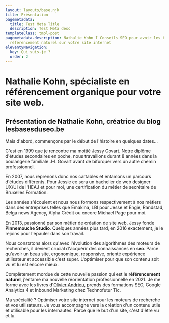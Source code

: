 ```yaml
---
layout: layouts/base.njk
title: Présentation
pagemetadata:
  title: Test Meta Title
  description: Test Meta desc
templateClass: tmpl-post
pagemetadata.description: Nathalie Kohn I Conseils SEO pour avoir les bases du
  référencement naturel sur votre site internet
eleventyNavigation:
  key: Qui suis-je ?
  order: 2
---
```

# N﻿athalie Kohn, spécialiste en référencement organique pour votre site web.

## P﻿résentation de Nathalie Kohn, créatrice du blog lesbasesduseo.be

Mais d'abord, commençons par le début de l'histoire en quelques dates...

C﻿'est en 1999 que je rencontre ma moitié J﻿essy Govart. Notre diplôme d'études secondaires en poche, nous travaillons durant 8 années dans la boulangerie familiale J-L Govart avant de bifurquer vers un autre chemin professionnel.

En 2007, nous reprenons donc nos cartables et entamons un parcours d'études différents. Pour Jessie ce sera un bachelier de web designer UX/UI de l'HEAJ et pour moi, une certification du métier de secrétaire de Bruxelles Formation.

Les années s'écoulent et nous nous formons respectivement à nos métiers dans des entreprises telles que Emakina, LBI pour Jesse et Engie, Randstad, Belga news Agency, Alpha Crédit ou encore Michael Page pour moi.

E﻿n 2013, passionné par son métier de création de site web, Jessy fonde **Pinnemouche Studio**. Quelques années plus tard, en 2016 exactement, je le rejoins pour l'épauler dans son travail. 

N﻿ous constatons alors qu'avec l'évolution des algorithmes des moteurs de recherches, il devient crucial d'acquérir des connaissances en **seo**. Parce qu'avoir un beau site, ergonomique, responsive, orienté expérience utilisateur et accessible c'est super. L'optimiser pour que son contenu soit vu et lu est encore mieux.   

C﻿omplètement mordue de cette nouvelle passion qui est le **référencement naturel**, j'entame ma nouvelle réorientation professionnelle en 2021. Je me forme avec les livres d'[Olivier Andrieu](https://www.abondance.com/olivier-andrieu), prends des formations SEO, Google Analytics 4 et Inbound Marketing chez Technofutur Tic. 

M﻿a spécialité ? Optimiser votre site internet pour les moteurs de recherche et vos utilisateurs.
Je vous accompagne vers la création d'un contenu utile et utilisable pour les internautes. Parce que le but d'un site, c'est d'être vu et lu. 